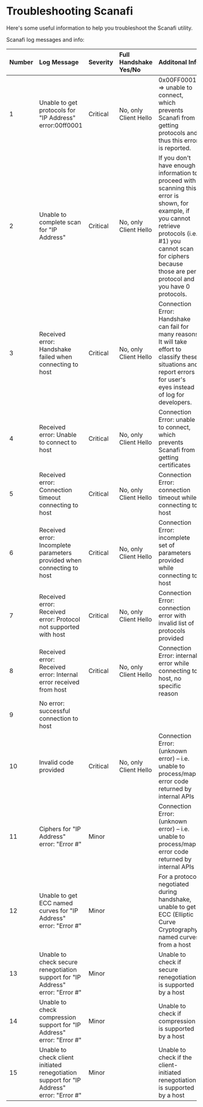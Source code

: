 # Troubleshooting Scanafi

Here's some useful information to help you troubleshoot the Scanafi utility.

Scanafi log messages and info:

| Number  |   Log Message  |  Severity  | Full Handshake Yes/No | Additonal Info  |
|:----------|:-------------|:------|:---------|:----------|
| 1 | Unable to get protocols for "IP Address" error:00ff0001 | Critical | No, only Client Hello | 0x00FF0001 => unable to connect, which prevents Scanafi from getting protocols and thus this error is reported.|
| 2|  Unable to complete scan for "IP Address" | Critical | No, only Client Hello | If you don't have enough information to proceed with scanning this error is shown, for example, if you cannot retrieve protocols (i.e. #1) you cannot scan for ciphers because those are per protocol and you have 0 protocols.  |
| 3|  Received error: Handshake failed when connecting to host  | Critical | No, only Client Hello | Connection Error: Handshake can fail for many reasons. It will take effort to classify these situations and report errors for user's eyes instead of log for developers. |
| 4|  Received error: Unable to connect to host  | Critical | No, only Client Hello | Connection Error: unable to connect, which prevents Scanafi from getting certificates |
| 5|  Received error: Connection timeout connecting to host  | Critical | No, only Client Hello | Connection Error: connection timeout while connecting to host |
| 6|  Received error: Incomplete parameters provided when connecting to host | Critical | No, only Client Hello | Connection Error: incomplete set of parameters provided while connecting to host |
| 7|  Received error: Received error: Protocol not supported with host | Critical | No, only Client Hello | Connection Error: connection error with invalid list of protocols provided |
| 8|  Received error: Received error: Internal error received from host | Critical | No, only Client Hello | Connection Error: internal error while connecting to host, no specific reason |
| 9|  No error: successful connection to host| |  |  |
| 10|  Invalid code provided | Critical | No, only Client Hello | Connection Error: (unknown error) – i.e. unable to process/map error code returned by internal APIs |
| 11|  Ciphers for "IP Address" error: "Error #" | Minor |  | Connection Error: (unknown error) – i.e. unable to process/map error code returned by internal APIs |
| 12|  Unable to get ECC named curves for "IP Address" error: "Error #" | Minor | | For a protocol negotiated during handshake, unable to get ECC (Elliptic Curve Cryptography) named curves from a host |
| 13|  Unable to check secure renegotiation support for "IP Address" error: "Error #" | Minor | |  Unable to check if secure renegotiation is supported by a host |
| 14|  Unable to check compression support for "IP Address" error: "Error #" | Minor | |  Unable to check if compression is supported by a host |
| 15|  Unable to check client initiated renegotiation support for "IP Address" error: "Error #" | Minor | |  Unable to check if the client-initiated renegotiation is supported by a host |
